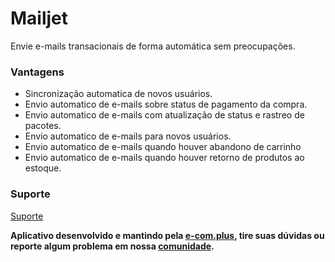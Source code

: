# Mailjet
Envie e-mails transacionais de forma automática sem preocupações.

### Vantagens

- Sincronização automatica de novos usuários.
- Envio automatico de e-mails sobre status de pagamento da compra.
- Envio automatico de e-mails com atualização de status e rastreo de pacotes.
- Envio automatico de e-mails para novos usuários.
- Envio automatico de e-mails quando houver abandono de carrinho
- Envio automatico de e-mails quando houver retorno de produtos ao estoque.

### Suporte
[Suporte](https://github.com/ecomclub/app-mailjet/issues)

**Aplicativo desenvolvido e mantindo pela [e-com.plus](https://e-com.plus), tire suas dúvidas ou reporte algum problema em nossa [comunidade](https://community.e-com.plus/).**